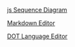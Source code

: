 [js Sequence Diagram](http://yguan.github.io/repos/utilites/js-sequence-diagrams/)

[Markdown Editor](http://yguan.github.io/repos/utilites/markdown-editor/)

[DOT Language Editor](http://yguan.github.io/repos/utilites/dot-editor/)